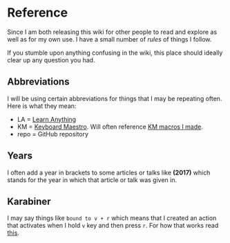 # Reference

Since I am both releasing this wiki for other people to read and explore as well as for my own use. I have a small number of _rules_ of things I follow.

If you stumble upon anything confusing in the wiki, this place should ideally clear up any question you had.

## Abbreviations

I will be using certain abbreviations for things that I may be repeating often. Here is what they mean:

* LA = [Learn Anything](../ideas/learn-anything.md)
* KM = [Keyboard Maestro](../macos/macos-apps/keyboard-maestro/). Will often reference [KM macros I made](../macos/macos-apps/keyboard-maestro/km-macros.md).
* repo = GitHub repository

## Years

I often add a year in brackets to some articles or talks like **\(2017\)** which stands for the year in which that article or talk was given in.

## Karabiner

I may say things like `bound to v + r` which means that I created an action that activates when I hold `v` key and then press `r`. For how that works read [this](../macos/macos-apps/karabiner.md).

